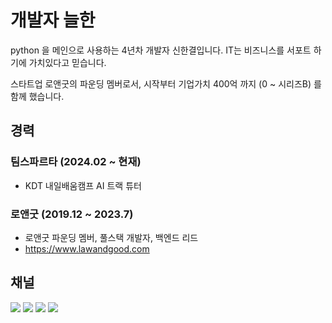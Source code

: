 # 개발자 늘한

python 을 메인으로 사용하는 4년차 개발자 신한결입니다.
IT는 비즈니스를 서포트 하기에 가치있다고 믿습니다.

스타트업 로앤굿의 파운딩 멤버로서,
시작부터 기업가치 400억 까지 (0 ~ 시리즈B) 를 함께 했습니다.


## 경력
### 팀스파르타 (2024.02 ~ 현재)
-   KDT 내일배움캠프 AI 트랙 튜터

### 로앤굿 (2019.12 ~ 2023.7)

-   로앤굿 파운딩 멤버, 풀스택 개발자, 백엔드 리드
-   https://www.lawandgood.com

## 채널

[![](https://img.shields.io/static/v1?label=&message=Blog&color=00FFFF)](https://blog.neulhan.com)
[![](https://img.shields.io/static/v1?label=&message=Github&color=181717&logo=Github)](https://github.com/Neulhan/)
[![](https://img.shields.io/static/v1?label=&message=LinkedIn&color=0A66C2&logo=LinkedIn)](https://www.linkedin.com/in/%EC%8B%A0%ED%95%9C%EA%B2%B0/)
[![](https://img.shields.io/static/v1?label=&message=YouTube&color=FF0000&logo=YouTube)](https://www.youtube.com/channel/UCdrsvg9_y6njpdQZsSP-Tbw)
